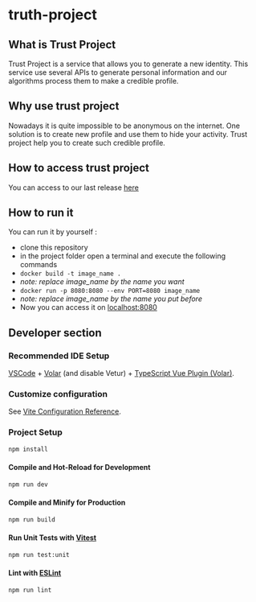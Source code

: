 # truth-project

## What is Trust Project 

Trust Project is a service that allows you to generate a new identity.
This service use several APIs to generate personal information and our algorithms process them to make a credible profile.

## Why use trust project 

Nowadays it is quite impossible to be anonymous on the internet.
One solution is to create new profile and use them to hide your activity.
Trust project help you to create such credible profile.

## How to access trust project

You can access to our last release [here](https://truth-project.herokuapp.com)

## How to run it

You can run it by yourself :

- clone this repository
- in the project folder open a terminal and execute the following commands
- ``` docker build -t image_name . ```
- *note: replace image_name by the name you want*
- ``` docker run -p 8080:8080 --env PORT=8080 image_name ```
- *note: replace image_name by the name you put before*
- Now you can access it on [localhost:8080](http://localhost:8080)

## Developer section

### Recommended IDE Setup

[VSCode](https://code.visualstudio.com/) + [Volar](https://marketplace.visualstudio.com/items?itemName=Vue.volar) (and disable Vetur) + [TypeScript Vue Plugin (Volar)](https://marketplace.visualstudio.com/items?itemName=Vue.vscode-typescript-vue-plugin).

### Customize configuration

See [Vite Configuration Reference](https://vitejs.dev/config/).

### Project Setup

```sh
npm install
```

#### Compile and Hot-Reload for Development

```sh
npm run dev
```

#### Compile and Minify for Production

```sh
npm run build
```

#### Run Unit Tests with [Vitest](https://vitest.dev/)

```sh
npm run test:unit
```

#### Lint with [ESLint](https://eslint.org/)

```sh
npm run lint
```
